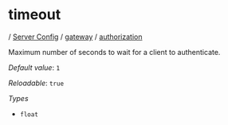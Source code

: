 # timeout

/ [Server Config](/ref/config/index.md) / [gateway](/ref/config/gateway/index.md) / [authorization](/ref/config/gateway/authorization/index.md) 

Maximum number of seconds to wait for a client to authenticate.

*Default value*: `1`

*Reloadable*: `true`

*Types*

- `float`


